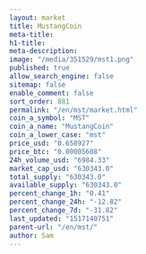 ```yaml
---
layout: market
title: MustangCoin
meta-title: 
h1-title: 
meta-description: 
image: "/media/351529/mst1.png"
published: true
allow_search_engine: false
sitemap: false
enable_comment: false
sort_order: 881
permalink: "/en/mst/market.html"
coin_a_symbol: "MST"
coin_a_name: "MustangCoin"
coin_a_lower_case: "mst"
price_usd: "0.658927"
price_btc: "0.00005608"
24h_volume_usd: "6984.33"
market_cap_usd: "630343.0"
total_supply: "630343.0"
available_supply: "630343.0"
percent_change_1h: "0.41"
percent_change_24h: "-12.82"
percent_change_7d: "-31.82"
last_updated: "1517140751"
parent-url: "/en/mst/"
author: Sam
---
```


